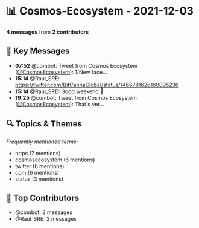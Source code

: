 # 📊 Cosmos-Ecosystem - 2021-12-03
**4 messages** from **2 contributors**

## 💬 Key Messages
- **07:52** @combot: Tweet from Cosmos Ecosystem ([@CosmosEcosystem](https://twitter.com/CosmosEcosystem)):
1/New face...
- **15:14** @Raul_SRE: https://twitter.com/BitCannaGlobal/status/1466781626160095236
- **15:14** @Raul_SRE: Good weekend 👋
- **19:25** @combot: Tweet from Cosmos Ecosystem ([@CosmosEcosystem](https://twitter.com/CosmosEcosystem)):
That's ver...

## 🔍 Topics & Themes
*Frequently mentioned terms:*
- https (7 mentions)
- cosmosecosystem (6 mentions)
- twitter (6 mentions)
- com (6 mentions)
- status (3 mentions)

## 👥 Top Contributors
- @combot: 2 messages
- @Raul_SRE: 2 messages